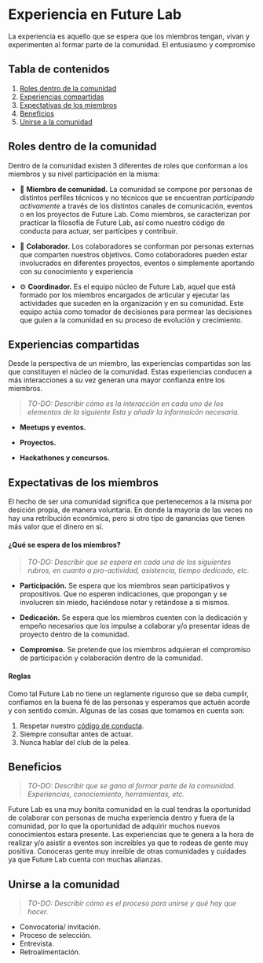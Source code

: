 # Experiencia en Future Lab

La experiencia es aquello que se espera que los miembros tengan, vivan y experimenten al formar parte de la comunidad. El entusiasmo y compromiso

## Tabla de contenidos

1. [Roles dentro de la comunidad](#roles-dentro-de-la-comunidad)
2. [Experiencias compartidas](#experiencias-compartidas)
3. [Expectativas de los miembros](#expectativas-de-los-miembros)
4. [Beneficios](#beneficios)
5. [Unirse a la comunidad](#unirse-a-la-comunidad)

## Roles dentro de la comunidad

Dentro de la comunidad existen 3 diferentes de roles que conforman a los miembros y su nivel participación en la misma:

- 👥 **Miembro de comunidad.** La comunidad se compone por personas de distintos perfiles técnicos y no técnicos que se encuentran *participando activamente* a través de los distintos canales de comunicación, eventos o en los proyectos de Future Lab. Como miembros, se caracterizan por practicar la filosofía de Future Lab, así como nuestro código de conducta para actuar, ser partícipes y contribuir.

- 🤝 **Colaborador.** Los colaboradores se conforman por personas externas que comparten nuestros objetivos. Como colaboradores pueden estar involucrados en diferentes proyectos, eventos o simplemente aportando con su conocimiento y experiencia

- ⚙️ **Coordinador.** Es el equipo núcleo de Future Lab, aquel que está formado por los miembros encargados de articular y ejecutar las actividades que suceden en la organización y en su comunidad. Este equipo actúa como tomador de decisiones para permear las decisiones que guíen a la comunidad en su proceso de evolución y crecimiento.

## Experiencias compartidas

Desde la perspectiva de un miembro, las experiencias compartidas son las que constituyen el núcleo de la comunidad. Estas experiencias conducen a más interacciones a su vez generan una mayor confianza entre los miembros.

> _TO-DO: Describir cómo es la interacción en cada uno de los elementos de la siguiente lista y añadir la informaicón necesaria._

- **Meetups y eventos.**

- **Proyectos.**

- **Hackathones y concursos.**

## Expectativas de los miembros

El hecho de ser una comunidad significa que pertenecemos a la misma por desición propia, de manera voluntaria. En donde la mayoría de las veces no hay una retribución económica, pero si otro tipo de ganancias que tienen más valor que el dinero en sí.

#### ¿Qué se espera de los miembros?

> _TO-DO: Describir que se espera en cada una de los siguientes rubros, en cuanto a pro-actividad, asistencia, tiempo dedicado, etc._

- **Participación.** Se espera que los miembros sean participativos y propositivos. Que no esperen indicaciones, que propongan y se involucren sin miedo, haciéndose notar y retándose a si mismos.

- **Dedicación.** Se espera que los miembros cuenten con la dedicación y empeño necesarios que los impulse a colaborar y/o presentar ideas de proyecto dentro de la comunidad.

- **Compromiso.** Se pretende que los miembros adquieran el compromiso de participación y colaboración dentro de la comunidad.

#### Reglas

Como tal Future Lab no tiene un reglamente riguroso que se deba cumplir, confiamos en la buena fé de las personas y esperamos que actuén acorde y con sentido común. Algunas de las cosas que tomamos en cuenta son:

1. Respetar nuestro [código de conducta](COD.md).
2. Siempre consultar antes de actuar.
3. Nunca hablar del club de la pelea.

## Beneficios

> _TO-DO: Describir que se gana al formar parte de la comunidad. Experiencias, conociemiento, herramientas, etc._

Future Lab es una muy bonita comunidad en la cual tendras la oportunidad de colaborar con personas de mucha experiencia dentro y fuera de la comunidad, por lo que la oportunidad de adquirir muchos nuevos conocimientos estara presente. Las experiencias que te genera a la hora de realizar y/o asistir a eventos son increibles ya que te rodeas de gente muy positiva. Conoceras gente muy inreible de otras comunidades y cuidades ya que Future Lab cuenta con muchas alianzas.

## Unirse a la comunidad

> _TO-DO: Describir cómo es el proceso para unirse y qué hay que hacer._

- Convocatoria/ invitación.
- Proceso de selección.
- Entrevista.
- Retroalimentación.
